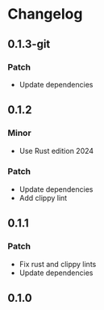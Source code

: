 # Changelog

## 0.1.3-git

### Patch

- Update dependencies

## 0.1.2

### Minor

- Use Rust edition 2024

### Patch

- Update dependencies
- Add clippy lint

## 0.1.1

### Patch

- Fix rust and clippy lints
- Update dependencies

## 0.1.0

<!-- Increment to skip CHANGELOG.md test: 0 -->
